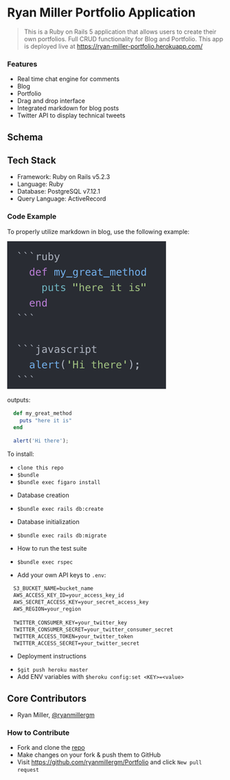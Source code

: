 # Ryan Miller Portfolio Application

> This is a Ruby on Rails 5 application that allows users to create their own portfolios. Full CRUD functionality for Blog and Portfolio. This app is deployed live at https://ryan-miller-portfolio.herokuapp.com/

### Features

- Real time chat engine for comments
- Blog
- Portfolio
- Drag and drop interface
- Integrated markdown for blog posts
- Twitter API to display technical tweets

## Schema


## Tech Stack
 - Framework: Ruby on Rails v5.2.3
 - Language: Ruby
 - Database: PostgreSQL v7.12.1
 - Query Language: ActiveRecord

### Code Example

To properly utilize markdown in blog, use the following example:

![example](./app/assets/images/code_example.png)

outputs:

```ruby
  def my_great_method
    puts "here it is"
  end
```

```javascript
  alert('Hi there');
```

To install:
 - `clone this repo`
 - `$bundle`
 - `$bundle exec figaro install`

 * Database creation
 - `$bundle exec rails db:create`

* Database initialization
 - `$bundle exec rails db:migrate`

* How to run the test suite
 - `$bundle exec rspec`

 - Add your own API keys to `.env`:
 ```
   S3_BUCKET_NAME=bucket_name
   AWS_ACCESS_KEY_ID=your_access_key_id
   AWS_SECRET_ACCESS_KEY=your_secret_access_key
   AWS_REGION=your_region

   TWITTER_CONSUMER_KEY=your_twitter_key
   TWITTER_CONSUMER_SECRET=your_twitter_consumer_secret
   TWITTER_ACCESS_TOKEN=your_twitter_token
   TWITTER_ACCESS_SECRET=your_twitter_secret
 ```

* Deployment instructions
 - `$git push heroku master`
 - Add ENV variables with `$heroku config:set <KEY>=<value>`


 ## Core Contributors
 - Ryan Miller, [@ryanmillergm](https://github.com/ryanmillergm)

### How to Contribute
 - Fork and clone the [repo](https://github.com/ryanmillergm/recipe_friend.git)
 - Make changes on your fork & push them to GitHub
 - Visit https://github.com/ryanmillergm/Portfolio and click `New pull request`
